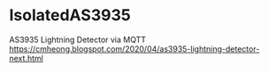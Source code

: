 # IsolatedAS3935
AS3935 Lightning Detector via MQTT
https://cmheong.blogspot.com/2020/04/as3935-lightning-detector-next.html
